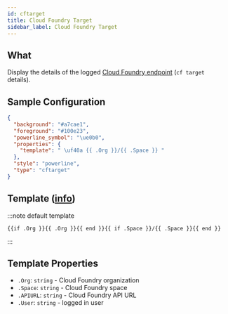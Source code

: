 ```yaml
---
id: cftarget
title: Cloud Foundry Target
sidebar_label: Cloud Foundry Target
---
```


## What

Display the details of the logged [Cloud Foundry endpoint][cf-target] (`cf target` details).

## Sample Configuration

```json
{
  "background": "#a7cae1",
  "foreground": "#100e23",
  "powerline_symbol": "\ue0b0",
  "properties": {
    "template": " \uf40a {{ .Org }}/{{ .Space }} "
  },
  "style": "powerline",
  "type": "cftarget"
}
```

## Template ([info][templates])

:::note default template

```template
{{if .Org }}{{ .Org }}{{ end }}{{ if .Space }}/{{ .Space }}{{ end }}
```

:::

## Template Properties

- `.Org`: `string` - Cloud Foundry organization
- `.Space`: `string` - Cloud Foundry space
- `.APIURL`: `string` - Cloud Foundry API URL
- `.User`: `string` - logged in user

[templates]: /docs/config-templates
[cf-target]: https://cli.cloudfoundry.org/en-US/v8/target.html
